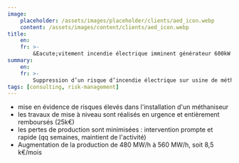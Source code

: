 ```yaml
---
image:
    placeholder: /assets/images/placeholder/clients/aed_icon.webp
    content: /assets/images/content/clients/aed_icon.webp
title:
    en: 
    fr: >-
        &Eacute;vitement incendie électrique imminent générateur 600kW
summary:
    en: 
    fr: >-
        Suppression d’un risque d’incendie électrique sur usine de méthanisation par expertise et obligation faite au fournisseur de reprendre à sa charge les désordres (30k€).
tags: [consulting, risk-management]
---
```

<ul>
    <li>mise en évidence de risques élevés dans l'installation d'un méthaniseur</li>
    <li>les travaux de mise à niveau sont réalisés en urgence et entièrement remboursés (25k€)</li>
    <li>les pertes de production sont minimisées : intervention prompte et rapide (qq semaines, maintient de l'activité)</li>
    <li>Augmentation de la production de 480 MW/h à 560 MW/h, soit 8,5 k€/mois</li>
</ul>
